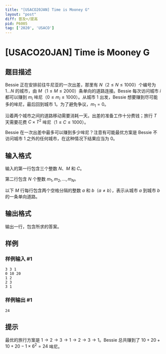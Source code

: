 ```yaml
---
title: "[USACO20JAN] Time is Mooney G"
layout: "post"
diff: 普及+/提高
pid: P6005
tag: ['2020', 'USACO']
---
```

# [USACO20JAN] Time is Mooney G
## 题目描述

Bessie 正在安排前往牛尼亚的一次出差，那里有 $N$（$2 \leq N \leq 1000$）个编号为 $1 \ldots N$ 的城市，由 $M$（$1 \leq M \leq 2000$）条单向的道路连接。Bessie 每次访问城市 $i$ 都可以赚到 $m_i$ 哞尼（$0 \leq m_i \leq 1000$）。从城市 $1$ 出发，Bessie 想要赚到尽可能多的哞尼，最后回到城市 $1$。为了避免争议，$m_1=0$。

沿着两个城市之间的道路移动需要消耗一天。出差的准备工作十分费钱；旅行 $T$ 天需要花费 $C \times T^2$ 哞尼（$1 \leq C \leq 1000$）。

Bessie 在一次出差中最多可以赚到多少哞尼？注意有可能最优方案是 Bessie 不访问城市 $1$ 之外的任何城市，在这种情况下结果应当为 $0$。
## 输入格式

输入的第一行包含三个整数 $N$、$M$ 和 $C$。

第二行包含 $N$ 个整数 $m_1,m_2,\ldots, m_N$。

以下 $M$ 行每行包含两个空格分隔的整数 $a$ 和 $b$（$a \neq b$），表示从城市 $a$ 到城市 $b$ 的一条单向道路。
## 输出格式

输出一行，包含所求的答案。
## 样例

### 样例输入 #1
```
3 3 1
0 10 20
1 2
2 3
3 1
```
### 样例输出 #1
```
24
```
## 提示

最优的旅行方案是 $1 \to 2 \to 3 \to 1 \to 2 \to 3 \to1$。Bessie 总共赚到了 $10+20+10+20-1 \times 6^2=24$ 哞尼。

